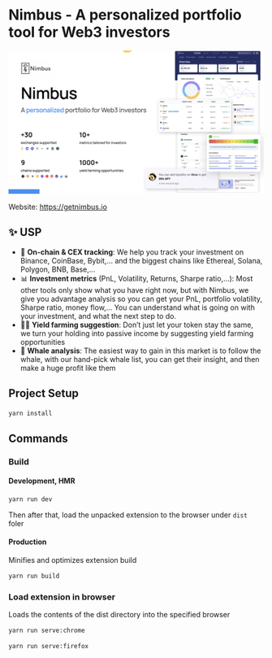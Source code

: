 # Nimbus - A personalized portfolio tool for Web3 investors

![Nimubs architecture](./doc/intro.png)

Website: https://getnimbus.io

## ✨ USP

- 👀 **On-chain & CEX tracking**: We help you track your investment on Binance, CoinBase, Bybit,… and the biggest chains like Ethereal, Solana, Polygon, BNB, Base,...
- 📊 **Investment metrics** (PnL, Volatility, Returns, Sharpe ratio,…): Most other tools only show what you have right now, but with Nimbus, we give you advantage analysis so you can get your PnL, portfolio volatility, Sharpe ratio, money flow,… You can understand what is going on with your investment, and what the next step to do.
- 👩‍🌾 **Yield farming suggestion**: Don’t just let your token stay the same, we turn your holding into passive income by suggesting yield farming opportunities
- 🐳 **Whale analysis**: The easiest way to gain in this market is to follow the whale, with our hand-pick whale list, you can get their insight, and then make a huge profit like them

## Project Setup

```sh
yarn install
```

## Commands

### Build

#### Development, HMR

```sh
yarn run dev
```

Then after that, load the unpacked extension to the browser under `dist` foler

#### Production

Minifies and optimizes extension build

```sh
yarn run build
```

### Load extension in browser

Loads the contents of the dist directory into the specified browser

```sh
yarn run serve:chrome
```

```sh
yarn run serve:firefox
```
